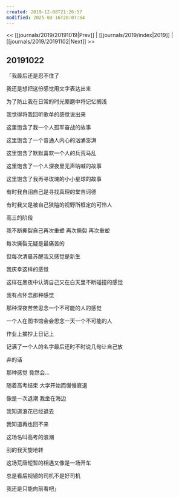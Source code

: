 ```yaml
---
created: 2019-12-08T21:26:57
modified: 2025-03-16T20:07:54
---
```


<< [[journals/2019/20191019|Prev]] | [[journals/2019/index|2019]] | [[journals/2019/20191102|Next]] >>

## 20191022

「我最后还是忍不住了

我还是想把这份感觉用文字表达出来

为了防止我在日常的时光厮磨中将记忆搁浅

我觉得将我回听歌单的感觉说出来

这里饱含了我一个人孤军奋战的故事

这里饱含了一个普通人内心的汹涌澎湃

这里饱含了默默喜欢一个人的兵荒马乱

这里饱含了一个人深夜里无声呐喊的故事

这里饱含了我再寻玫瑰的小小星球的故事

有时我自诩自己是寻找真理的堂吉诃德

有时我又是被自己狭隘的视野所框定的可怜人

高三的阶段

我不断撕裂自己再次重塑 再次撕裂 再次重塑

每次撕裂无疑是最痛苦的

但每次清晨苏醒我又感觉是新生

我庆幸这样的感觉

这样在黑夜中认清自己又在白天里不断碰撞的感觉

我有点怀念那种感觉

那种深夜苦苦思念一个不可能的人的感觉

一个人在图书馆会会思念一天一个不可能的人

作业上摘抄上日记上

记满了一个人的名字最后还时不时说几句让自己放

弃的话

那种感觉 竟然会...

随着高考结束 大学开始而慢慢衰退

像是一次退潮 我坐在海边

我知道浪花已经退去

我知道再也回不来

这场名叫高考的浪潮

刮的我天旋地转

这场荒唐短暂的相遇又像是一场开车

总是看后视镜的司机不是好司机

我还是只能向前看吧」
